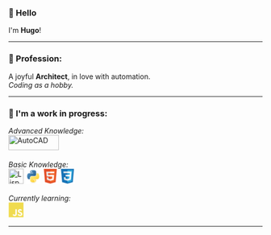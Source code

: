 ### 👋 Hello
I'm **Hugo**!

---

### 🖖 Profession:
 
A joyful **Architect**, in love with automation. <br>
*Coding as a hobby.*

---

### 🌱 I'm a work in progress:

<div>
  <em>Advanced Knowledge:</em>
  <br>
  <img src="https://upload.wikimedia.org/wikipedia/commons/0/08/AutoCad_logo.svg" title="AutoCAD" height="30px" width="100px">
</div>
<br>
<div>
  <em>Basic Knowledge:</em>
  <br>
  <img src="https://upload.wikimedia.org/wikipedia/commons/4/48/Lisp_logo.svg" title="Lisp (AutoCAD)" height="30px" width="30px">
  <img src="https://github.com/devicons/devicon/blob/master/icons/python/python-original.svg" title="Python" height="30px" width="30px">
  <img src="https://github.com/devicons/devicon/blob/master/icons/html5/html5-original.svg" title="HTML5" alt="HTML" height="30px" width="30px">
  <img src="https://github.com/devicons/devicon/blob/master/icons/css3/css3-original.svg" title="CSS3" alt="CSS" height="30px" width="30px">
</div>
<br>
<div>
  <em>Currently learning:</em>
  <br>
  <img src="https://github.com/devicons/devicon/blob/master/icons/javascript/javascript-plain.svg" title="Javascript" height="30px" width="30px">
</div>

--- 

<!--
**Shaka-Ar/Shaka-Ar** is a ✨ _special_ ✨ repository because its `README.md` (this file) appears on your GitHub profile.

Here are some ideas to get you started:

- 🔭 I’m currently working on ...
- 🌱 I’m currently learning ...
- 👯 I’m looking to collaborate on ...
- 🤔 I’m looking for help with ...
- 💬 Ask me about ...
- 📫 How to reach me: ...
- 😄 Pronouns: ...
- ⚡ Fun fact: ...
-->
